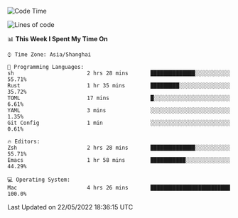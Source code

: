 <!--START_SECTION:waka-->
![Code Time](http://img.shields.io/badge/Code%20Time-0%20secs-blue)

![Lines of code](https://img.shields.io/badge/From%20Hello%20World%20I%27ve%20Written-22%20Thousand%20lines%20of%20code-blue)

📊 **This Week I Spent My Time On** 

```text
⌚︎ Time Zone: Asia/Shanghai

💬 Programming Languages: 
sh                       2 hrs 28 mins       ██████████████░░░░░░░░░░░   55.71% 
Rust                     1 hr 35 mins        █████████░░░░░░░░░░░░░░░░   35.72% 
TOML                     17 mins             █░░░░░░░░░░░░░░░░░░░░░░░░   6.61% 
YAML                     3 mins              ░░░░░░░░░░░░░░░░░░░░░░░░░   1.35% 
Git Config               1 min               ░░░░░░░░░░░░░░░░░░░░░░░░░   0.61%

🔥 Editors: 
Zsh                      2 hrs 28 mins       ██████████████░░░░░░░░░░░   55.71% 
Emacs                    1 hr 58 mins        ███████████░░░░░░░░░░░░░░   44.29%

💻 Operating System: 
Mac                      4 hrs 26 mins       █████████████████████████   100.0%

```


 Last Updated on 22/05/2022 18:36:15 UTC
<!--END_SECTION:waka-->
